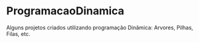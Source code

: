 # ProgramacaoDinamica
Alguns projetos criados utilizando programação Dinâmica: Arvores, Pilhas, Filas, etc.

